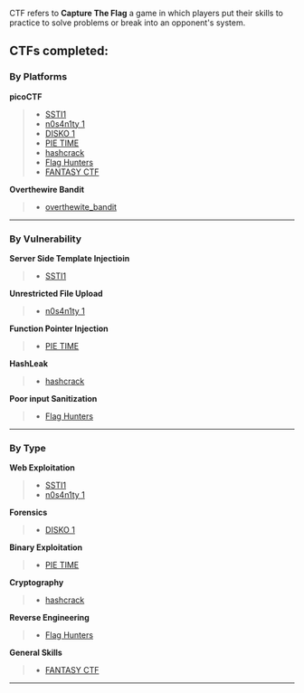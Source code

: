 CTF refers to **Capture The Flag** a game in which players put their skills to practice to solve problems or break into an opponent's system.

## CTFs completed:

### **By Platforms**

**picoCTF**
> - [SSTI1](picoCTF/SSTI1/README.md)
> - [n0s4n1ty 1](picoCTF/n0s4n1ty/README.md)
> - [DISKO 1](picoCTF/DISKO_1/README.md)
> - [PIE TIME](picoCTF/PIE_TIME/README.md)
> - [hashcrack](picoCTF/hashcrack/README.md)
> - [Flag Hunters](picoCTF/Flag_Hunters/README.md)
> - [FANTASY CTF](picoCTF/FANTASY_CTF/README.md)

**Overthewire Bandit**
> - [overthewite_bandit](/overthewite_bandit)
---

### **By Vulnerability**

**Server Side Template Injectioin**
> - [SSTI1](SSTI1/README.md)

**Unrestricted File Upload**
> - [n0s4n1ty 1](picoCTF/n0s4n1ty/README.md)

**Function Pointer Injection**
> - [PIE TIME](picoCTF/PIE_TIME/README.md)

**HashLeak**
> - [hashcrack](picoCTF/hashcrack/README.md)

**Poor input Sanitization**
> - [Flag Hunters](picoCTF/Flag_Hunters/README.md)
---

### **By Type**

**Web Exploitation**
> - [SSTI1](picoCTF/SSTI1/README.md)
> - [n0s4n1ty 1](picoCTF/n0s4n1ty/README.md)

**Forensics**
> - [DISKO 1](picoCTF/DISKO_1/README.md)

**Binary Exploitation**
> - [PIE TIME](picoCTF/PIE_TIME/README.md)

**Cryptography**
> - [hashcrack](picoCTF/hashcrack/README.md)

**Reverse Engineering**
> - [Flag Hunters](picoCTF/Flag_Hunters/README.md)

**General Skills**
> - [FANTASY CTF](picoCTF/FANTASY_CTF/README.md)

---
